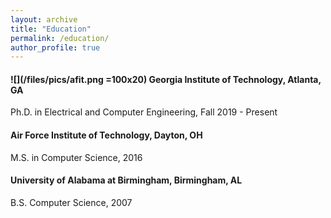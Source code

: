 ```yaml
---
layout: archive
title: "Education"
permalink: /education/
author_profile: true
---
```


#### ![](/files/pics/afit.png =100x20) Georgia Institute of Technology, Atlanta, GA
Ph.D. in Electrical and Computer Engineering,  Fall 2019 - Present

#### Air Force Institute of Technology, Dayton, OH
M.S. in Computer Science,  2016

#### University of Alabama at Birmingham, Birmingham, AL
B.S. Computer Science, 2007
